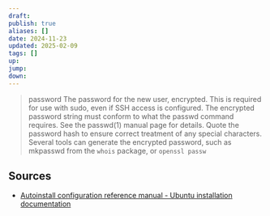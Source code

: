 ```yaml
---
draft: 
publish: true
aliases: []
date: 2024-11-23
updated: 2025-02-09
tags: []
up: 
jump: 
down: 
---
```


> password
> The password for the new user, encrypted. This is required for use with sudo, even if SSH access is configured.
> The encrypted password string must conform to what the passwd command requires. See the passwd(1) manual page for details. Quote the password hash to ensure correct treatment of any special characters.
> Several tools can generate the encrypted password, such as mkpasswd from the `whois` package, or `openssl passw`

## Sources

- [Autoinstall configuration reference manual - Ubuntu installation documentation](https://canonical-subiquity.readthedocs-hosted.com/en/latest/reference/autoinstall-reference.html)
